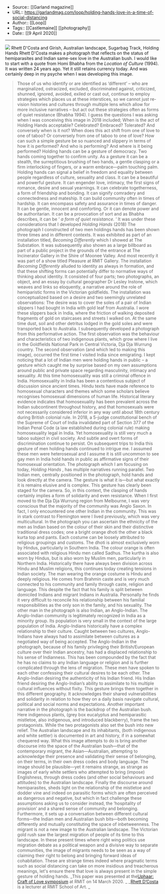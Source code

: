 ﻿
  * Source:: [[Garland magazine]]
  * URL:: https://garlandmag.com/loop/holding-hands-love-in-a-time-of-social-distancing
  * Author:: [[Loop]]
  * Tags:: [[Castlemaine]] [[photography]]
  * Date:: [[9 April 2020]]


* * *
![](https://garlandmag.com/wp-content/uploads/2020/04/holding-hands_.jpg)
Rhett D'Costa and Girish, Australian landscape, Sugarbag Track, Holding Hands
Rhett D'Costa makes a photograph that reflects on the status of hemiparasites and Indian same-sex love in the Australian bush.
I would like to start with a quote from Homi Bhabha from the _Location of Culture_ (1994). It was written 24 years ago. Yet it still retains currency today. And was certainly deep in my psyche when I was developing this image.
> Those of us who identify or are identified as ‘different’ – who are marginalized, ostracized, excluded, discriminated against, criticized, shunned, ignored, avoided, exiled or cast out, continue to employ strategies which places us at these interstices, so we cannot just re-vision histories and cultures through multiple lens which allow for more inclusive narratives – but act out these strategies often as forms of quiet resistance (Bhabha 1994).
I guess the questions I was asking when I was conceiving this image in 2018 included; When is the act of Holding Hands acceptable? Celebrated? Embraced? Tolerated? And conversely when is it not? When does this act shift from one of love to one of taboo? Or conversely from one of taboo to one of love? How can such a simple gesture be so nuanced and slippery in terms of how it is performed? And who is performing? And where is it being performed?
Holding hands can be a gesture of democracy. Two hands coming together to confirm unity. As a gesture it can be a stealth, the surreptitious brushing of two hands, a gentle clasping or a firm interlocking of fingers, or a warm embrace—palm touching palm.
Holding hands can signal a belief in freedom and equality between people regardless of culture, sexuality and class. It can be a beautiful and powerful gesture. It can engender love, intimacy, the first signs of romance, desire and sexual yearnings. It can celebrate togetherness, a form of friendship and bonding. It can signify comradery and connectedness and mateship. It can build community often in times of hardship. It can encompass safety and assurance in times of danger. It can be gentle, innocent and comforting. Or it can denote power and be authoritarian. It can be a provocation of sort and as Bhabha describes, it can be ‘ _a form of quiet resistance._ ‘
It was under these considerations that I developed _Holding Hands_ (2018)
The photograph I constructed of two men holdings hands has been shown three times and in different contexts. It was exhibited as part of an installation titled, _Becoming Differently_ which I showed at The Substation. It was subsequently also shown as a large billboard as part of a public project in the grounds of the entrance at The Incinerator Gallery in the Shire of Moonee Valley. And most recently it was part of a show titled Pleasure at RMIT Gallery.
The installation _Becoming Differently_ alluded to identity as always in formation, and that these shifting forms can potentially differ to normative ways of thinking about identity. It consisted of four parts; two photographs, an object, and an essay by cultural geographer Dr Lesley Instone, which weaves and links so eloquently, a narrative around the role of hemiparistic forms in the Victorian goldfields.
The installation was conceptualized based on a desire and two seemingly unrelated observations:
> The desire was to cover the soles of a pair of Indian slippers I had bought in India with gold leaf from Australia. I wore these slippers back in India, where the friction of walking deposited fragments of gold on staircases and streets I walked on. At the same time dust, soil and other detritus lodged in the gold soles and were transported back to Australia. I subsequently developed a photograph from this performative action.
The first observation was the behaviour and characteristics of two indigenous plants, which grow where I live in the Goldfields National Park in Central Victoria, Dja Dja Wurrung country.
The second observation (and which led to making this image), occurred the first time I visited India since emigrating. I kept noticing that a lot of Indian men were holding hands in public – a gesture which caught me by surprise based on my own assumptions around public and private space regarding masculinity, intimacy and sexuality. At this time homosexuality was still a criminal offence in India. Homosexuality in India has been a contentious subject of discussion since ancient times. Hindu texts have made reference to homosexual characters and themes which some scholars believe recognises homosexual dimensions of human life. Historical literary evidence indicates that homosexuality has been prevalent across the Indian subcontinent throughout history, and that homosexuals were not necessarily considered inferior in any way until about 18th century during British colonial rule.
In 2018, a 5-judge constitutional bench of the Supreme of Court of India invalidated part of Section 377 of the Indian Penal Code (a law established during colonial rule) making homosexuality legal in India. Yet homosexuality is still very much a taboo subject in civil society. And subtle and overt forms of discrimination continue to persist.
On subsequent trips to India this gesture of men holding hands continued to intrigue me. I assumed these men were heterosexual and I assume it is still uncommon to see gay men in India hold hands in public as affirmative signs of their homosexual orientation.
The photograph which I am focusing on today, _Holding Hands_ , has multiple narratives running parallel. Two Indian men, centrally positioned in the photograph, hold hands and look directly at the camera. The gesture is what it is—but what exactly it is remains elusive and is complex. This gesture has clearly been staged for the camera. So, in this context, the clasping of hands certainly implies a form of solidarity and even resistance.
When I first moved to the Dja Dja Wurrung region from Melbourne, I was very conscious that the majority of the community was Anglo Saxon. In fact, I only encountered one other Indian in the community. This was in stark contrast to Flemington were I lived previously, which was very multicultural.
In the photograph you can ascertain the ethnicity of the men as Indian based on the colour of their skin and their distinctive traditional dress codes; one a bright orange dhoti the other a black kurta top and pants. Each costume can be loosely attributed to religious groupings and customs. The dhoti is almost exclusively worn by Hindus, particularly in Southern India. The colour orange is often associated with religious Hindu men called Sadhus. The kurtha is also worn by Hindus, but is also worn by Muslim men, particularly in Northern India. Historically there have always been division across Hindu and Muslim religions, this continues today creating tensions in Indian society. The man wearing the orange costume is Hindu and deeply religious. He comes from Brahmin caste and is very much connected to his community and family through caste, religion and language. This despite the fact that his family is split between domiciled Indians and migrant Indians in Australia. Personally he finds it very difficult to reconcile his relationship between his familial responsibilities as the only son in the family, and his sexuality. The other man in the photograph is also Indian, an Anglo-Indian. The Anglo-Indian community is legitimately recognized in India as a minority group. Its population is very small in the context of the large population of India. Anglo-Indians historically have a complex relationship to their culture. Caught between two cultures, Anglo-Indians have always had to assimilate between cultures as a negotiated way of being accepted. The Anglo-Indian in the photograph, because of his family privileging their British/European culture over their Indian ancestry, has had a displaced relationship to his sense of Indianness. This has been compounded by the fact that he has no claims to any Indian language or religion and is further complicated through the lens of migration. These men have spoken to each other confessing their cultural desires to be each other. The Anglo-Indian desiring the authenticity of his Indian friend. His Indian friend desiring the Anglo-Indian’s ability to assimilate to his multiple cultural influences without fixity. This gesture brings them together in this different geography. It acknowledges their shared vulnerabilities and solidarity in relation to how they on a daily basis navigate cultural, political and social norms and expectations.
Another important narrative in the photograph is the backdrop of the Australian bush. Here indigenous plants, (grey box eucalyptus and hemiparasitic mistletoe, also indigenous, and introduced blackberry), frame the two protagonists. While the two protagonists also set the bush into new relief.
The Australian landscape and its inhabitants, (both indigenous and white settler) is documented in art and history, if in a somewhat chequered way. What this image attempts to do is bring another discourse into the space of the Australian bush—that of the contemporary migrant, the Asian—Australian, attempting to acknowledge their presence and validating their sense of belonging, on their terms, in their own dress codes and body language. The image should be plausible—yet it remains strange, as strange as images of early white settlers who attempted to bring (impose) Englishness, through dress codes (and other social behaviours and attitudes) to the Australian landscape.
Finally the discourse around hemiparasites, sheds light on the relationship of the mistletoe and dodder vine and indeed on parasitic forms which are often perceived as dangerous and negative, but which in fact challenge these assumptions asking us to consider instead, the ‘hospitality of provision’ and a shared sense of community and belonging. Furthermore, it sets up a conversation between different cultural forms—the Indian men and Australian bush bits—both becoming differently and mutually constituting the space of inbetweenness.
The migrant is not a new image to the Australian landscape. The Victorian gold rush saw the largest migration of people of its time to this landscape. In these present times where right wing politics use migration debate as a political weapon and a divisive way to separate communities, the image of migrants needs to be seen as a way of claiming their right to belong and bringing forward ideas of cohabitation.
These are strange times indeed where pragmatic terms such as social distancing can take on more insidious and treacherous meanings, let's ensure there that love is always present in the simple gesture of holding hands.
 _This paper was presented at the[Uphaar: Craft of Love symposium](https://garlandmag.com/objects-of-love/) at RMIT on 14 March 2020. _
_[Rhett D’Costa](https://rhettdcosta.space/) is a lecturer at RMIT School of Art. _
